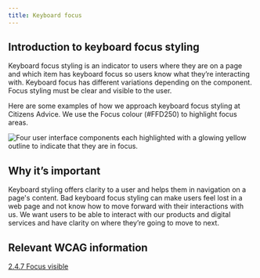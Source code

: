 ```yaml
---
title: Keyboard focus
---
```


## Introduction to keyboard focus styling

Keyboard focus styling is an indicator to users where they are on a page and which item has keyboard focus so users know what they’re interacting with. Keyboard focus has different variations depending on the component. Focus styling must be clear and visible to the user. 

Here are some examples of how we approach keyboard focus styling at Citizens Advice. We use the Focus colour (#FFD250) to highlight focus areas.

![Four user interface components each highlighted with a glowing yellow outline to indicate that they are in focus.](/images/accessibility_for_designers/focus-states.png)

## Why it’s important
Keyboard styling offers clarity to a user and helps them in navigation on a page's content. Bad keyboard focus styling can make users feel lost in a web page and not know how to move forward with their interactions with us. We want users to be able to interact with our products and digital services and have clarity on where they’re going to move to next. 

## Relevant WCAG information
[2.4.7 Focus visible](https://www.w3.org/WAI/WCAG21/Understanding/focus-visible.html)
